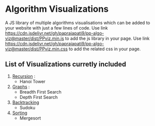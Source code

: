 # Algorithm Visualizations

A JS library of multiple algorithms visualisations which can be added to your website with just a few lines of code. 
Use link https://cdn.jsdelivr.net/gh/paprajapati9/pp-algo-viz@master/dist/PPviz.min.js to add the js library in your page.
Use link https://cdn.jsdelivr.net/gh/paprajapati9/pp-algo-viz@master/dist/PPviz.min.css to add the related css in your page.

## List of Visualizations curretly included
1. [Recursion](https://paprajapati9.github.io/pp-algo-viz/recursion/test.html) : 
    * Hanoi Tower
2. [Graphs](https://paprajapati9.github.io/pp-algo-viz/graphs/test.html) : 
    * Breadth First Search
    * Depth First Search
3. [Backtracking](https://paprajapati9.github.io/pp-algo-viz/backtracking/test.html)
    * Sudoku
4. [Sorting](https://paprajapati9.github.io/pp-algo-viz/sorting/test.html)
    * Mergesort
